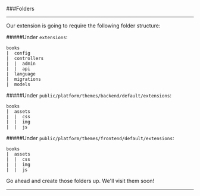 ###Folders

----------

Our extension is going to require the following folder structure:

#####Under `extensions`:

	books
	|  config
	|  controllers
	|  |  admin
	|  |  api
	|  language
	|  migrations
	|  models


#####Under `public/platform/themes/backend/default/extensions`:

	books
	|  assets
	|  |  css
	|  |  img
	|  |  js

#####Under `public/platform/themes/frontend/default/extensions`:

	books
	|  assets
	|  |  css
	|  |  img
	|  |  js	

Go ahead and create those folders up. We'll visit them soon!

----------
